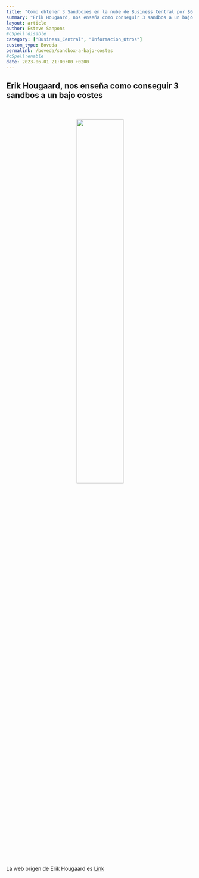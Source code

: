 ```yaml
---
title: "Cómo obtener 3 Sandboxes en la nube de Business Central por $6 al mes"
summary: "Erik Hougaard, nos enseña como conseguir 3 sandbos a un bajo costes"
layout: article
author: Esteve Sanpons
#cSpell:disable
category: ["Business_Central", "Informacion_Otros"]
custom_type: Boveda
permalink: /boveda/sandbox-a-bajo-costes
#cSpell:enable
date: 2023-06-01 21:00:00 +0200
---
```


## Erik Hougaard, nos enseña como conseguir 3 sandbos a un bajo costes

<br>
<br>

<div align="center">
  <a href="https://www.youtube.com/watch?v=EiT_wMJNdi4">
    <img src="https://www.hougaard.com/wp-content/uploads/2023/05/Screenshot-2023-05-21-184334-1024x578.jpg" width="50%" height="50%">
  </a>
</div>

<br>

<br>

La web origen de Erik Hougaard es [Link](https://www.hougaard.com/)
